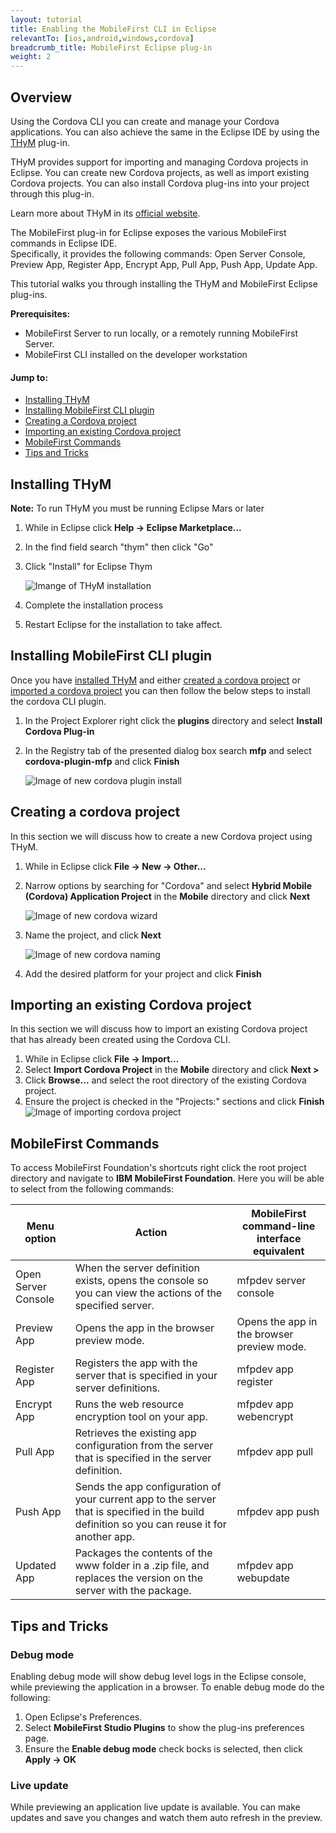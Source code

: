 ```yaml
---
layout: tutorial
title: Enabling the MobileFirst CLI in Eclipse
relevantTo: [ios,android,windows,cordova]
breadcrumb_title: MobileFirst Eclipse plug-in
weight: 2
---
```


## Overview

Using the Cordova CLI you can create and manage your Cordova applications. You can also achieve the same in the Eclipse IDE by using the [THyM](https://www.eclipse.org/thym/) plug-in.
​

THyM provides support for importing and managing Cordova projects in Eclipse. You can create new Cordova projects, as well as import existing Cordova projects. You can also install Cordova plug-ins into your project through this plug-in.
​

Learn more about THyM in its [official website](https://www.eclipse.org/thym/).
​

The MobileFirst plug-in for Eclipse exposes the various MobileFirst commands in Eclipse IDE.  
Specifically, it provides the following commands: Open Server Console, Preview App, Register App, Encrypt App, Pull App, Push App, Update App.
​

This tutorial walks you through installing the THyM and MobileFirst Eclipse plug-ins.


**Prerequisites:**

* MobileFirst Server to run locally, or a remotely running MobileFirst Server.
* MobileFirst CLI installed on the developer workstation

#### Jump to:

* [Installing THyM](#installing-thym)
* [Installing MobileFirst CLI plugin](#installing-mobilefirst-cli-plupin)
* [Creating a Cordova project](#creating-a-cordova-project)
* [Importing an existing Cordova project](#importing-an-existing-cordova-project)
* [MobileFirst Commands](#mobilefirst-commands)
* [Tips and Tricks](#tips-and-tricks)


## Installing THyM

**Note:** To run THyM you must be running Eclipse Mars or later

1. While in Eclipse click **Help → Eclipse Marketplace...**
2. In the find field search "thym" then click "Go"
3. Click "Install" for Eclipse Thym 

	![Imange of THyM installation](Thym_install.png)

4. Complete the installation process
5. Restart Eclipse for the installation to take affect.

## Installing MobileFirst CLI plugin

Once you have [installed THyM](#installing-thym) and either [created a cordova project](#creating-a-cordova-project) or [imported a cordova project](#importing-an-existing-cordova-project) you can then follow the below steps to install the cordova CLI plugin.

1. In the Project Explorer right click the **plugins** directory and select **Install Cordova Plug-in**
2. In the Registry tab of the presented dialog box search **mfp** and select **cordova-plugin-mfp** and click **Finish**

	![Image of new cordova plugin install](New_installing_cordova_plugin.png)


## Creating a cordova project

In this section we will discuss how to create a new Cordova project using THyM.

1. While in Eclipse click **File → New → Other...**
2. Narrow options by searching for "Cordova" and select **Hybrid Mobile (Cordova) Application Project** in the **Mobile** directory and click **Next**

	![Image of new cordova wizard](New_cordova_wizard.png)

3. Name the project, and click **Next**

	![Image of new cordova naming](New_cordova_naming.png)

4. Add the desired platform for your project and click **Finish**


## Importing an existing Cordova project

In this section we will discuss how to import an existing Cordova project that has already been created using the Cordova CLI.

1. While in Eclipse click **File → Import...**
2. Select **Import Cordova Project** in the **Mobile** directory and click **Next >**
3. Click **Browse...** and select the root directory of the existing Cordova project.
4. Ensure the project is checked in the "Projects:" sections and click **Finish**
	![Image of importing cordova project](Import_cordova.png)


## MobileFirst Commands

To access MobileFirst Foundation's shortcuts right click the root project directory and navigate to **IBM MobileFirst Foundation**.  Here you will be able to select from the following commands:

| Menu option         | Action                                                                                                                                       | MobileFirst command-line interface equivalent |
|---------------------|----------------------------------------------------------------------------------------------------------------------------------------------|-----------------------------------------------|
| Open Server Console | When the server definition exists, opens the console so you can view the actions of the specified server.                                    | mfpdev server console                         |
| Preview App         | Opens the app in the browser preview mode.                                                                                                   | Opens the app in the browser preview mode.    |
| Register App        | Registers the app with the server that is specified in your server definitions.                                                              | mfpdev app register                           |
| Encrypt App         | Runs the web resource encryption tool on your app.                                                                                           | mfpdev app webencrypt                         |
| Pull App            | Retrieves the existing app configuration from the server that is specified in the server definition.                                         | mfpdev app pull                               |
| Push App            | Sends the app configuration of your current app to the server that is specified in the build definition so you can reuse it for another app. | mfpdev app push                               |
| Updated App         | Packages the contents of the www folder in a .zip file, and replaces the version on the server with the package.                             | mfpdev app webupdate                          |


## Tips and Tricks

### Debug mode

Enabling debug mode will show debug level logs in the Eclipse console, while previewing the application in a browser.  To enable debug mode do the following:  

1. Open Eclipse's Preferences.
2. Select **MobileFirst Studio Plugins** to show the plug-ins preferences page.
3. Ensure the **Enable debug mode** check bocks is selected, then click **Apply → OK**

### Live update

While previewing an application live update is available.  You can make updates and save you changes and watch them auto refresh in the preview.




